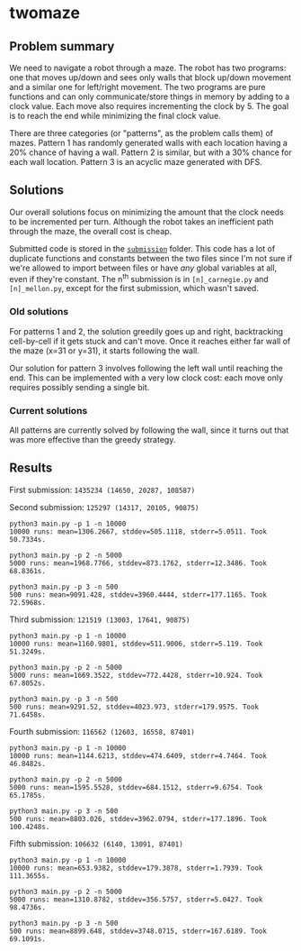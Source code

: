 # twomaze

## Problem summary
We need to navigate a robot through a maze.
The robot has two programs: one that moves up/down and sees only walls that block up/down movement and a similar one for left/right movement.
The two programs are pure functions and can only communicate/store things in memory by adding to a clock value.
Each move also requires incrementing the clock by 5.
The goal is to reach the end while minimizing the final clock value.

There are three categories (or "patterns", as the problem calls them) of mazes.
Pattern 1 has randomly generated walls with each location having a 20% chance of having a wall.
Pattern 2 is similar, but with a 30% chance for each wall location.
Pattern 3 is an acyclic maze generated with DFS.

## Solutions
Our overall solutions focus on minimizing the amount that the clock needs to be incremented per turn.
Although the robot takes an inefficient path through the maze, the overall cost is cheap.

Submitted code is stored in the [`submission`](/twomaze/submission) folder.
This code has a lot of duplicate functions and constants between the two files since I'm not sure if we're allowed to import between files or have *any* global variables at all, even if they're constant.
The n<sup>th</sup> submission is in `[n]_carnegie.py` and `[n]_mellon.py`, except for the first submission, which wasn't saved.


### Old solutions
For patterns 1 and 2, the solution greedily goes up and right, backtracking cell-by-cell if it gets stuck and can't move.
Once it reaches either far wall of the maze (x=31 or y=31), it starts following the wall.

Our solution for pattern 3 involves following the left wall until reaching the end.
This can be implemented with a very low clock cost: each move only requires possibly sending a single bit.

### Current solutions
All patterns are currently solved by following the wall, since it turns out that was more effective than the greedy strategy.

## Results
First submission: `1435234 (14650, 20287, 108587)`

Second submission: `125297 (14317, 20105, 90875)`
```
python3 main.py -p 1 -n 10000
10000 runs: mean=1306.2667, stddev=505.1118, stderr=5.0511. Took 50.7334s.

python3 main.py -p 2 -n 5000
5000 runs: mean=1968.7766, stddev=873.1762, stderr=12.3486. Took 68.8361s.

python3 main.py -p 3 -n 500
500 runs: mean=9091.428, stddev=3960.4444, stderr=177.1165. Took 72.5968s.
```

Third submission: `121519 (13003, 17641, 90875)`
```
python3 main.py -p 1 -n 10000
10000 runs: mean=1160.9801, stddev=511.9006, stderr=5.119. Took 51.3249s.

python3 main.py -p 2 -n 5000
5000 runs: mean=1669.3522, stddev=772.4428, stderr=10.924. Took 67.8052s.

python3 main.py -p 3 -n 500
500 runs: mean=9291.52, stddev=4023.973, stderr=179.9575. Took 71.6458s.
```

Fourth submission: `116562 (12603, 16558, 87401)`
```
python3 main.py -p 1 -n 10000
10000 runs: mean=1144.6213, stddev=474.6409, stderr=4.7464. Took 46.8482s.

python3 main.py -p 2 -n 5000
5000 runs: mean=1595.5528, stddev=684.1512, stderr=9.6754. Took 65.1785s.

python3 main.py -p 3 -n 500
500 runs: mean=8803.026, stddev=3962.0794, stderr=177.1896. Took 100.4248s.
```

Fifth submission: `106632 (6140, 13091, 87401)`
```
python3 main.py -p 1 -n 10000
10000 runs: mean=653.9382, stddev=179.3878, stderr=1.7939. Took 111.3655s.

python3 main.py -p 2 -n 5000
5000 runs: mean=1310.8782, stddev=356.5757, stderr=5.0427. Took 98.4736s.

python3 main.py -p 3 -n 500
500 runs: mean=8899.648, stddev=3748.0715, stderr=167.6189. Took 69.1091s.
```
